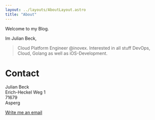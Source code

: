 ```yaml
---
layout: ../layouts/AboutLayout.astro
title: "About"
---
```


Welcome to my Blog.

Im Julian Beck,
> Cloud Platform Engineer @inovex. Interested in all stuff DevOps, Cloud, Golang as well as iOS-Development.


# Contact
Julian Beck <br>
Erich-Heckel Weg 1 <br>
71679 <br>
Asperg

[Write me an email](mailto:contact@julianbeck.com) <br>